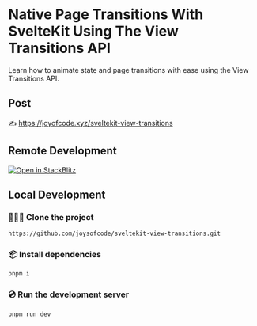 # Native Page Transitions With SvelteKit Using The View Transitions API

Learn how to animate state and page transitions with ease using the View Transitions API.

## Post

✍️ https://joyofcode.xyz/sveltekit-view-transitions

## Remote Development

[![Open in StackBlitz](https://developer.stackblitz.com/img/open_in_stackblitz.svg)](https://stackblitz.com/github/joysofcode/sveltekit-view-transitions)

## Local Development

### 🧑‍🤝‍🧑 Clone the project

```sh
https://github.com/joysofcode/sveltekit-view-transitions.git
```

### 📦️ Install dependencies

```sh
pnpm i
```

### 💿️ Run the development server

```sh
pnpm run dev
```
